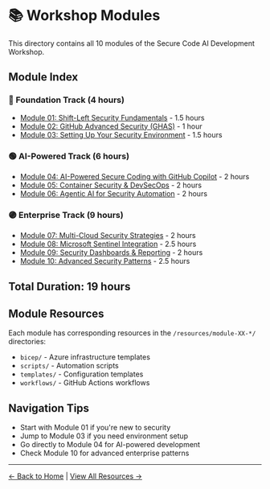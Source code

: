 # 📚 Workshop Modules

This directory contains all 10 modules of the Secure Code AI Development Workshop.

## Module Index

### 🔵 Foundation Track (4 hours)
- [Module 01: Shift-Left Security Fundamentals](module-01-shift-left.md) - 1.5 hours
- [Module 02: GitHub Advanced Security (GHAS)](module-02-ghas.md) - 1 hour  
- [Module 03: Setting Up Your Security Environment](module-03-environment-setup.md) - 1.5 hours

### 🟢 AI-Powered Track (6 hours)
- [Module 04: AI-Powered Secure Coding with GitHub Copilot](module-04-copilot.md) - 2 hours
- [Module 05: Container Security & DevSecOps](module-05-container.md) - 2 hours
- [Module 06: Agentic AI for Security Automation](module-06-agentic.md) - 2 hours

### 🟣 Enterprise Track (9 hours)
- [Module 07: Multi-Cloud Security Strategies](module-07-multicloud.md) - 2 hours
- [Module 08: Microsoft Sentinel Integration](module-08-sentinel.md) - 2.5 hours
- [Module 09: Security Dashboards & Reporting](module-09-dashboards.md) - 2 hours
- [Module 10: Advanced Security Patterns](module-10-advanced.md) - 2.5 hours

## Total Duration: 19 hours

## Module Resources

Each module has corresponding resources in the `/resources/module-XX-*/` directories:

- `bicep/` - Azure infrastructure templates
- `scripts/` - Automation scripts
- `templates/` - Configuration templates
- `workflows/` - GitHub Actions workflows

## Navigation Tips

- Start with Module 01 if you're new to security
- Jump to Module 03 if you need environment setup
- Go directly to Module 04 for AI-powered development
- Check Module 10 for advanced enterprise patterns

---

[← Back to Home](../README.md) | [View All Resources →](../resources/) 